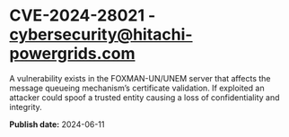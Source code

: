 # CVE-2024-28021 - cybersecurity@hitachi-powergrids.com

A vulnerability exists in the FOXMAN-UN/UNEM server that affects the message 
queueing mechanism’s certificate validation. If exploited an attacker could spoof a trusted entity causing a loss of confidentiality 
and integrity.

**Publish date:** 2024-06-11
